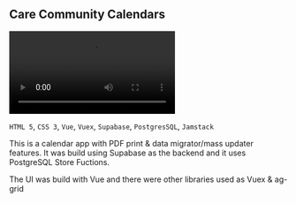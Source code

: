 ## Care Community Calendars

![calendar-app.webm](https://gitlab.com/marp-dev/marp-dev/-/raw/master/assets/videos/calendar-app.webm)

`HTML 5`, `CSS 3`, `Vue`, `Vuex`, `Supabase`, `PostgresSQL`, `Jamstack`

This is a calendar app with PDF print & data migrator/mass updater features. It was build using Supabase as the backend and it uses PostgreSQL Store Fuctions.

The UI was build with Vue and there were other libraries used as Vuex & ag-grid
